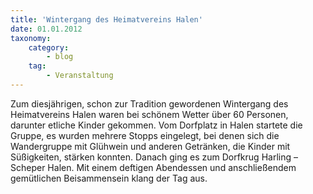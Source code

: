 ```yaml
---
title: 'Wintergang des Heimatvereins Halen'
date: 01.01.2012
taxonomy:
    category:
        - blog
    tag:
        - Veranstaltung
---
```


Zum diesjährigen, schon zur Tradition gewordenen Wintergang des Heimatvereins Halen waren bei schönem Wetter über 60 Personen, darunter etliche Kinder gekommen. Vom Dorfplatz in Halen startete die Gruppe, es wurden mehrere Stopps eingelegt, bei denen sich die Wandergruppe mit Glühwein und anderen Getränken, die Kinder mit Süßigkeiten, stärken konnten. Danach ging es zum Dorfkrug Harling – Scheper Halen. Mit einem deftigen Abendessen und anschließendem gemütlichen Beisammensein klang der Tag aus.
